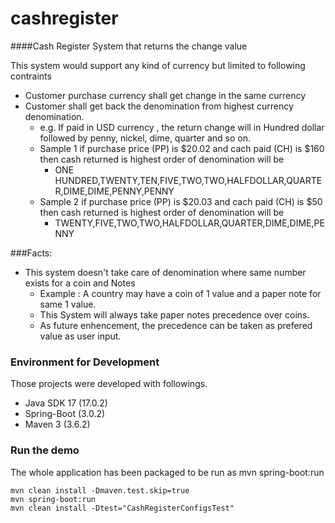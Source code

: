 # cashregister

####Cash Register System that returns the change value 

This system would support any kind of currency but limited to following contraints
* Customer purchase currency shall get change in the same currency
* Customer shall get back the denomination from highest currency denomination.
    * e.g. If paid in USD currency , the return change will in Hundred dollar followed by penny, nickel, dime, quarter and so on.
    * Sample 1 if purchase price (PP) is $20.02 and cach paid (CH) is $160  then cash returned is highest order of denomination will be
        * ONE HUNDRED,TWENTY,TEN,FIVE,TWO,TWO,HALFDOLLAR,QUARTER,DIME,DIME,PENNY,PENNY
    * Sample 2 if purchase price (PP) is $20.03 and cach paid (CH) is $50  then cash returned is highest order of denomination will be
         * TWENTY,FIVE,TWO,TWO,HALFDOLLAR,QUARTER,DIME,DIME,PENNY

###Facts:
* This system doesn't take care of denomination where same number exists for a coin and Notes
    * Example : A country may have a coin of 1 value and a paper note for same 1 value.
    * This System will always take paper notes precedence over coins.
    * As future enhencement, the precedence can be taken as prefered value as user input.

### Environment for Development
 Those projects were developed with followings.

 * Java SDK 17 (17.0.2)
 * Spring-Boot (3.0.2)
 * Maven 3 (3.6.2)
 
### Run the demo
The whole application has been packaged to be run as mvn spring-boot:run
```
mvn clean install -Dmaven.test.skip=true
mvn spring-boot:run
mvn clean install -Dtest="CashRegisterConfigsTest"
```
